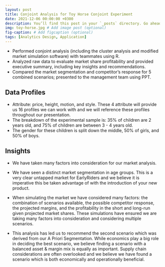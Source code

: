 ```yaml
---
layout: post
title: Conjoint Analysis for Toy Horse Conjoint Experiment
date: 2021-12-06 00:00:00 +0300
description: You’ll find this post in your `_posts` directory. Go ahead and edit it and re-build the site to see your changes. # Add post description (optional)
img: toy-horse.jpg # Add image post (optional)
fig-caption: # Add figcaption (optional)
tags: [Analytics Design, Application]
---
```

* Performed conjoint analysis (including the cluster analysis and modified market simulation software) with teammates using R.
* Analyzed raw data to evaluate market share profitability and provided executive summary, including key insights and recommendations.
* Compared the market segmentation and competitor’s response for 5 combined scenarios; presented to the management team using PPT.

## Data Profiles
* Attribute: price, height, motion, and style. These 4 attribute will provide us 16 profiles we can work with and we will reference these profiles throughout our presentation. 
* The breakdown of the experimental sample is: 35% of children are 2 years old, and 75% of children are between 3 - 4 years old. 
* The gender for these children is split down the middle, 50% of girls, and 50% of boys.

## Insights
* We have taken many factors into consideration for our market analysis. 

* We have seen a distinct market segmentation in age groups. This is a very clear untapped market for EarlyRiders and we believe it is imperative this be taken advantage of with the introduction of your new product. 

* When simulating the market we have considered many factors: the combination of scenarios available, the possible competitor response, the projected margins, and the profitability in the short and long-run given projected market shares. These simulations have ensured we are taking many factors into consideration and considering multiple scenarios. 

* This analysis has led us to recommend the second scenario which was derived from our A Priori Segmentation. While economics play a big role in deciding the best scenario, we believe finding a scenario with a balanced asset & margin mix is equally as important. Supply chain considerations are often overlooked and we believe we have found a scenario which is both economically and operationally beneficial. 
